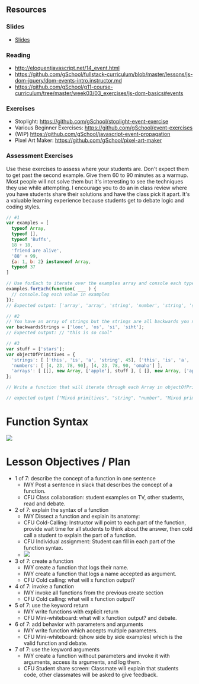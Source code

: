 ## Resources

### Slides

* [Slides](http://slides.com/lizh/domevents#/)

### Reading
* http://eloquentjavascript.net/14_event.html
* https://github.com/gSchool/fullstack-curriculum/blob/master/lessons/js-dom-jquery/dom-events-intro.instructor.md
* https://github.com/gSchool/g11-course-curriculum/tree/master/week03/03_exercises/js-dom-basics#events

### Exercises

* Stoplight: https://github.com/gSchool/stoplight-event-exercise
* Various Beginner Exercises: https://github.com/gSchool/event-exercises
* (WIP) https://github.com/gSchool/javascript-event-propagation
* Pixel Art Maker: https://github.com/gSchool/pixel-art-maker


### Assessment Exercises
Use these exercises to assess where your students are. Don't expect them to get past the second example. Give them 60 to 90 minutes as a warmup. Most people will not solve them but it's interesting to see the techniques they use while attempting. I encourage you to do an in class review where you have students share their solutions and have the class pick it apart. It's a valuable learning experience because students get to debate logic and coding styles.

```javascript
// #1
var examples = [
  typeof Array,
  typeof [],
  typeof 'Buffs',
  18 + 18,
  'friend are alive',
  '88' + 99,
  {a: 1, b: 2} instanceof Array,
  typeof 37
]

// Use forEach to iterate over the examples array and console each typeof value. Array's should return array.
examples.forEach(function( ___ ) {
  // console.log each value in examples
});
// Expected output: ['array', 'array', 'string', 'number', 'string', 'string', 'boolean', 'number']

// #2
// You have an array of strings but the strings are all backwards you need to console log them in order. Write a function that can process backwards strings.
var backwardsStrings = ['looc', 'os', 'si', 'siht'];
// Expected output: // "this is so cool"

// #3
var stuff = ['stars'];
var objectOfPrimitives = {
  'strings': [ ['this', 'is', 'a', 'string', 45], ['this', 'is', 'a', 'string'] ],
  'numbers': [ [4, 23, 78, 90], [4, 23, 78, 90, 'omaha'] ],
  'arrays': [ [[], new Array, ['apple'], stuff ], [ [], new Array, ['apple'], stuff, {}, 18 ] ]
};

// Write a function that will iterate through each Array in objectOfPrimitives and return the proper typeof on that Array only if ALL of the values in that key are of that typeof, else it will return a string which says 'mixed primitives'.

// expected output ["Mixed primitives", "string", "number", "Mixed primitives", "array", "Mixed primitives"]
```

# Function Syntax

![](https://app.box.com/embed/preview/8ewzi43t337pd36smklpx5tr21y9f4sc)


# Lesson Objectives / Plan
- 1 of 7: describe the concept of a function in one sentence
  - IWY Post a sentence in slack that describes the concept of a function.
  - CFU Class collaboration: student examples on TV, other students, read and debate.
- 2 of 7: explain the syntax of a function
  - IWY Dissect a function and explain its anatomy:
  - CFU Cold-Calling: Instructor will point to each part of the function, provide wait time for all students to think about the answer, then cold call a student to explain the part of a function.
  - CFU Individual assignment: Student can fill in each part of the function syntax.
  - ![](https://app.box.com/embed/preview/tpr9eyi71n459kreyckmd7tkp5dgq000)
- 3 of 7: create a function
  - IWY  create a function that logs their name.
  - IWY  create a function that logs a name accepted as argument.
  - CFU Cold calling: what will x function output?
- 4 of 7: invoke a function
  - IWY invoke all functions from the previous create section
  - CFU Cold calling: what will x function output?
- 5 of 7: use the keyword return
  - IWY write functions with explicit return
  - CFU Mini-whiteboard: what will x function output? and debate.
- 6 of 7: add behavior with parameters and arguments
  - IWY write function which accepts multiple parameters.
  - CFU Mini-whiteboard: (show side by side examples) which is the valid function and debate.
- 7 of 7: use the keyword arguments
  - IWY create a function without parameters and invoke it with arguments, access its arguments, and log them.
  - CFU Student share screen: Classmate will explain that students code, other classmates will be asked to give feedback.
